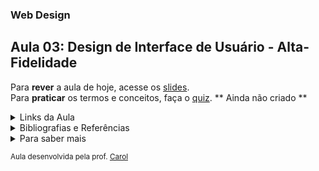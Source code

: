 ### Web Design
## Aula 03: Design de Interface de Usuário - Alta-Fidelidade

Para **rever** a aula de hoje, acesse os [slides](https://www.canva.com/design/DAFu5Kzbsx0/WWB0w7shroasC5ttZxl1QQ/edit?utm_content=DAFu5Kzbsx0&utm_campaign=designshare&utm_medium=link2&utm_source=sharebutton). <br>
Para **praticar** os termos e conceitos, faça o [quiz](https://pages.github.com/). ** Ainda não criado **

<details>
<summary>Links da Aula</summary>

**Style Guide**<br>
Cores<br>
●[Adobe Colors](https://color.adobe.com/pt/create)<br>
●[Eva Design System](https://colors.eva.design/) ( Escalas ) <br>

Guias<br>
●[Style Guidelines](https://www.figma.com/community/file/1165393452647411635)

Fontes<br>
●[Google Fonts](https://fonts.google.com/)<br>

Escalas<br>
●[Type Scale](https://typescale.com/)<br>

Ícones<br>
●[Bootstrap Icons](https://icons.getbootstrap.com/)<br>
●[Lord Icon](https://lordicon.com/)<br>
●

Notion <br>
●[Projeto de Equipe](https://awesome-van-64d.notion.site/Livraria-Drachen-3a2f946befae4058b97f3b4d3ce0d322?pvs=4)

Padrões de User Interface <br>
●[UI Patterns](https://ui-patterns.com/patterns)

Figma <br>
●[Projeto Base](https://www.figma.com/file/Lk1j090fkZcutgecncrZDJ/Livraria-Drachen?type=whiteboard&node-id=0-1)<br>
●[Tamanhos de Tela](https://www.figma.com/file/JCTLhXcJ7ntzptyl49vDrQ/Responsive-Layout-Grid-(Community)?type=design&node-id=0%3A1&mode=design&t=UAyfZfeC8YaC0PAe-1)



</details>

<details>
<summary>Bibliografias e Referências</summary>

| Assunto | Referência |
| :-----: | :--------: |
| Guide Style | [Link1](https://aelaschool.com/pt/designvisual/style-guide-como-desenvolver-o-guia-de-estilo-da-sua-interface/) [Link2](https://medium.com/ui-lab-school/ui-style-guide-definindo-a-abordagem-visual-fb8c682b2c7e) |
| Cores | Link1 Link2 |
| Variação de Cores | Link1 Link2 |
| Tipografia | Link1 Link2 |
| Ícones | Link1 Link2 |
| 8pt Grids | [Link1](https://kenzie.com.br/blog/8-pt-grid-o-que-e-e-para-que-serve/) [Link2](https://spec.fm/specifics/8-pt-grid) |
| 12Col Grid | [Link1](https://getbootstrap.com.br/docs/4.1/layout/grid/) [Link2](https://aelaschool.com/pt/designdeinteracao/grids-como-usar-esse-sistema-para-designs-responsivos/) |

</details>

<details>
<summary>Para saber mais</summary>

**Style Guide**
Mais Cores<br>
●[Colormind](http://colormind.io/)<br>
●[ImageColorPicker](https://imagecolorpicker.com/)<br>
●[Eva Design System](https://colors.eva.design/) ( Escalas ) <br>
●[0to255](https://0to255.com/000) ( Escalas ) <br>

**Escalas**<br>
●[Modular Scale](https://www.modularscale.com/)<br>

**Fontes**
Mais fontes <br>
●[Font Squirrel](https://www.fontsquirrel.com/)<br>
●[FontSpring](https://www.fontspring.com/)<br>
●[Font Library](https://fontlibrary.org/)


| Assunto | Referência |
| :-----: | :--------: |
| Usabilidade Web | [Link1](https://aelaschool.com/pt/experienciadousuario/usabilidade-o-que-considerar-em-seu-website/) [Link2](https://neilpatel.com/br/blog/usabilidade-o-que-e/) |
| UI Padrões e Inspirações | [Link1](https://www.uxlibrary.org/explore/ui-design/ui-patterns-and-inspiration) [Link2](https://www.interaction-design.org/literature/article/10-great-sites-for-ui-design-patterns) |
| Assunto | Link1 Link2 |

</details>

<sup> Aula desenvolvida pela prof. [Carol](https://github.com/CaroliniSimoes) </sup>
